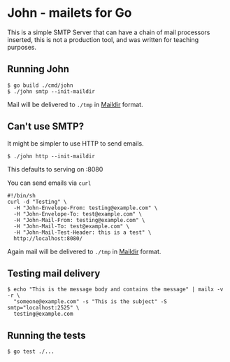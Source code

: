 # John - mailets for Go

This is a simple SMTP Server that can have a chain of mail processors inserted, this is not a production tool, and was written for teaching purposes.

## Running John

```shell
$ go build ./cmd/john
$ ./john smtp --init-maildir
```

Mail will be delivered to `./tmp` in [Maildir](https://en.wikipedia.org/wiki/Maildir) format.

## Can't use SMTP?

It might be simpler to use HTTP to send emails.

```shell
$ ./john http --init-maildir
```

This defaults to serving on :8080

You can send emails via `curl`

```shell
#!/bin/sh
curl -d "Testing" \
  -H "John-Envelope-From: testing@example.com" \
  -H "John-Envelope-To: test@example.com" \
  -H "John-Mail-From: testing@example.com" \
  -H "John-Mail-To: test@example.com" \
  -H "John-Mail-Test-Header: this is a test" \
  http://localhost:8080/
```

Again mail will be delivered to `./tmp` in [Maildir](https://en.wikipedia.org/wiki/Maildir) format.

## Testing mail delivery

```shell
$ echo "This is the message body and contains the message" | mailx -v -r \
  "someone@example.com" -s "This is the subject" -S smtp="localhost:2525" \
  testing@example.com
```

## Running the tests

```shell
$ go test ./...
```
